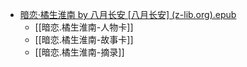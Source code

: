 - [暗恋·橘生淮南 by 八月长安 [八月长安] (z-lib.org).epub](../assets/暗恋·橘生淮南_by_八月长安_[八月长安]_(z-lib.org)_1679391563631_0.epub)
	- [[暗恋.橘生淮南-人物卡]]
	- [[暗恋.橘生淮南-故事卡]]
	- [[暗恋.橘生淮南-摘录]]